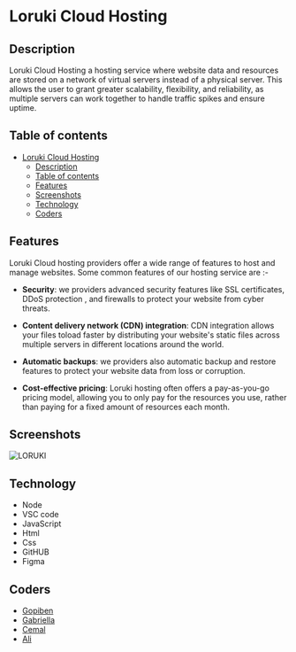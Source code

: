 # Loruki Cloud Hosting

## Description

Loruki Cloud Hosting a hosting service where website data and resources are
stored on a network of virtual servers instead of a physical server. This allows
the user to grant greater scalability, flexibility, and reliability, as multiple
servers can work together to handle traffic spikes and ensure uptime.

## Table of contents

- [Loruki Cloud Hosting](#loruki-cloud-hosting)
  - [Description](#description)
  - [Table of contents](#table-of-contents)
  - [Features](#features)
  - [Screenshots](#screenshots)
  - [Technology](#technology)
  - [Coders](#coders)

## Features

Loruki Cloud hosting providers offer a wide range of features to host and manage
websites. Some common features of our hosting service are :-

- **Security**: we providers advanced security features like SSL certificates,
  DDoS protection , and firewalls to protect your website from cyber threats.

- **Content delivery network (CDN) integration**: CDN integration allows your
  files toload faster by distributing your website's static files across
  multiple servers in different locations around the world.

- **Automatic backups**: we providers also automatic backup and restore features
  to protect your website data from loss or corruption.

- **Cost-effective pricing**: Loruki hosting often offers a pay-as-you-go
  pricing model, allowing you to only pay for the resources you use, rather than
  paying for a fixed amount of resources each month.

## Screenshots

![LORUKI](https://github.com/HYF-Class20/agile-development-group2-loruki/blob/planning/Readme-md/planning/assets/loruki1.jpg)

## Technology

- Node
- VSC code
- JavaScript
- Html
- Css
- GitHUB
- Figma

## Coders

- [Gopiben](https://github.com/Gopiben)
- [Gabriella](https://github.com/GabriellaLohy)
- [Cemal](https://github.com/Cemalkaralar)
- [Ali](https://github.com/Ibrahim86Ali)

